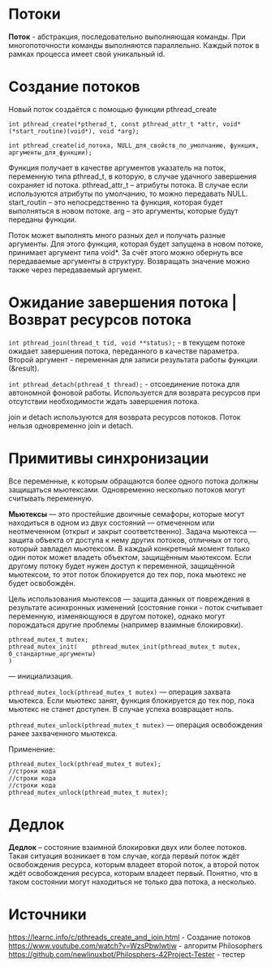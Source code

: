 # Потоки

**Поток** - абстракция, последовательно выполняющая команды. При многопоточности команды выполняются параллельно. Каждый поток в рамках процесса имеет свой уникальный id.


# Создание потоков
Новый поток создаётся с помощью функции pthread_create
```
int pthread_create(*ptherad_t, const pthread_attr_t *attr, void* (*start_routine)(void*), void *arg);
```

```
int pthread_create(id_потока, NULL_для_свойств_по_умолчанию, функция, аргументы_для_функции);
```
Функция получает в качестве аргументов указатель на поток, переменную типа pthread_t, в которую, в случае удачного завершения сохраняет id потока. pthread_attr_t – атрибуты потока. В случае если используются атрибуты по умолчанию, то можно передавать NULL. start_routin – это непосредственно та функция, которая будет выполняться в новом потоке. arg – это аргументы, которые будут переданы функции.

Поток может выполнять много разных дел и получать разные аргументы. Для этого функция, которая будет запущена в новом потоке, принимает аргумент типа void*. За счёт этого можно обернуть все передаваемые аргументы в структуру. Возвращать значение можно также через передаваемый аргумент.

# Ожидание завершения потока | Возврат ресурсов потока

`int pthread_join(thread_t tid, void **status);` - в текущем потоке ожидает завершения потока, переданного в качестве параметра. Второй аргумент - переменная для записи результата работы функции (&result). 

`int pthread_detach(pthread_t thread);` - отсоединение потока для автономной фоновой работы. Используется для возврата ресурсов при отсутствии необходимости ждать завершения потока.

join и detach используются для возврата ресурсов потоков. Поток нельзя одновременно join и detach.

# Примитивы синхронизации

Все переменные, к которым обращаются более одного потока должны защищаться мьютексами. Одновременно несколько потоков могут считывать переменную.

**Мьютексы** — это простейшие двоичные семафоры, которые могут находиться в одном из двух состояний — отмеченном или неотмеченном (открыт и закрыт соответственно). Задача мьютекса — защита объекта от доступа к нему других потоков, отличных от того, который завладел мьютексом. В каждый конкретный момент только один поток может владеть объектом, защищённым мьютексом. Если другому потоку будет нужен доступ к переменной, защищённой мьютексом, то этот поток блокируется до тех пор, пока мьютекс не будет освобождён.

Цель использования мьютексов — защита данных от повреждения в результате асинхронных изменений (состояние гонки - поток считывает переменную, изменяющуюся в другом потоке), однако могут порождаться другие проблемы (например взаимные блокировки).

```
pthread_mutex_t mutex;
pthread_mutex_init(    pthread_mutex_init(pthread_mutex_t mutex, 0_стандартные_аргументы)
)
```
 — инициализация.

`pthread_mutex_lock(pthread_mutex_t mutex)` — операция захвата мьютекса. Если мьютекс занят, функция блокируется до тех пор, пока мьютекс не станет доступен. В случае успеха возвращает ноль.

`pthread_mutex_unlock(pthread_mutex_t mutex)` — операция освобождения ранее захваченного мьютекса.

Применение:
```
pthread_mutex_lock(pthread_mutex_t mutex);
//строки кода
//строки кода
//строки кода
pthread_mutex_unlock(pthread_mutex_t mutex);
```

# Дедлок    

**Дедлок** – состояние взаимной блокировки двух или более потоков. Такая ситуация возникает в том случае, когда первый поток ждёт освобождения ресурса, которым владеет второй поток, а второй поток ждёт освобождения ресурса, которым владеет первый. Понятно, что в таком состоянии могут находиться не только два потока, а несколько.

# Источники 

https://learnc.info/c/pthreads_create_and_join.html - Создание потоков
https://www.youtube.com/watch?v=WzsPbwIwtiw - алгоритм Philosophers
https://github.com/newlinuxbot/Philosphers-42Project-Tester - тестер